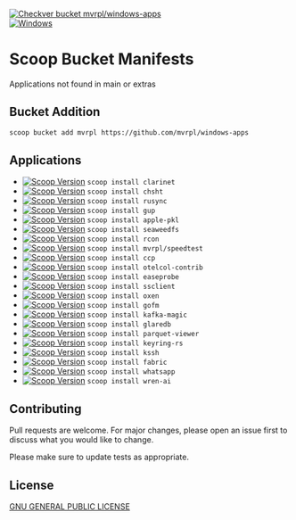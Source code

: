 [![Checkver bucket mvrpl/windows-apps](https://github.com/mvrpl/windows-apps/actions/workflows/scoop_checkver.yaml/badge.svg?branch=main)](https://github.com/mvrpl/windows-apps/actions/workflows/scoop_checkver.yaml)  
[![Windows](https://img.shields.io/badge/Windows-303030?style=flat&logo=data:image/svg+xml;base64,PHN2ZyB4bWxucz0iaHR0cDovL3d3dy53My5vcmcvMjAwMC9zdmciIHZpZXdCb3g9IjAgMCA0ODc1IDQ4NzUiPjxwYXRoIGZpbGw9IiMwMDc4ZDQiIGQ9Ik0wIDBoMjMxMXYyMzEwSDB6bTI1NjQgMGgyMzExdjIzMTBIMjU2NHpNMCAyNTY0aDIzMTF2MjMxMUgwem0yNTY0IDBoMjMxMXYyMzExSDI1NjQiLz48L3N2Zz4=&logoColor=white)](#)

# Scoop Bucket Manifests

Applications not found in main or extras

## Bucket Addition

```bash
scoop bucket add mvrpl https://github.com/mvrpl/windows-apps
```

## Applications

- [![Scoop Version](https://img.shields.io/badge/dynamic/json?url=https%3A%2F%2Fraw.githubusercontent.com%2Fmvrpl%2Fwindows-apps%2Frefs%2Fheads%2Fmain%2Fbucket%2Fclarinet.json&query=%24.version&style=flat&label=clarinet&color=%23012456)](https://github.com/mvrpl/windows-apps/blob/main/bucket/clarinet.json) `scoop install clarinet`
- [![Scoop Version](https://img.shields.io/badge/dynamic/json?url=https%3A%2F%2Fraw.githubusercontent.com%2Fmvrpl%2Fwindows-apps%2Frefs%2Fheads%2Fmain%2Fbucket%2Fchsht.json&query=%24.version&style=flat&label=chsht&color=%23012456)](https://github.com/mvrpl/windows-apps/blob/main/bucket/chsht.json) `scoop install chsht`
- [![Scoop Version](https://img.shields.io/badge/dynamic/json?url=https%3A%2F%2Fraw.githubusercontent.com%2Fmvrpl%2Fwindows-apps%2Frefs%2Fheads%2Fmain%2Fbucket%2Frusync.json&query=%24.version&style=flat&label=rusync&color=%23012456)](https://github.com/mvrpl/windows-apps/blob/main/bucket/rusync.json) `scoop install rusync`
- [![Scoop Version](https://img.shields.io/badge/dynamic/json?url=https%3A%2F%2Fraw.githubusercontent.com%2Fmvrpl%2Fwindows-apps%2Frefs%2Fheads%2Fmain%2Fbucket%2Fgup.json&query=%24.version&style=flat&label=gup&color=%23012456)](https://github.com/mvrpl/windows-apps/blob/main/bucket/gup.json) `scoop install gup`
- [![Scoop Version](https://img.shields.io/badge/dynamic/json?url=https%3A%2F%2Fraw.githubusercontent.com%2Fmvrpl%2Fwindows-apps%2Frefs%2Fheads%2Fmain%2Fbucket%2Fapple-pkl.json&query=%24.version&style=flat&label=apple-pkl&color=%23012456)](https://github.com/mvrpl/windows-apps/blob/main/bucket/apple-pkl.json) `scoop install apple-pkl`
- [![Scoop Version](https://img.shields.io/badge/dynamic/json?url=https%3A%2F%2Fraw.githubusercontent.com%2Fmvrpl%2Fwindows-apps%2Frefs%2Fheads%2Fmain%2Fbucket%2Fseaweedfs.json&query=%24.version&style=flat&label=seaweedfs&color=%23012456)](https://github.com/mvrpl/windows-apps/blob/main/bucket/seaweedfs.json) `scoop install seaweedfs`
- [![Scoop Version](https://img.shields.io/badge/dynamic/json?url=https%3A%2F%2Fraw.githubusercontent.com%2Fmvrpl%2Fwindows-apps%2Frefs%2Fheads%2Fmain%2Fbucket%2Frcon.json&query=%24.version&style=flat&label=rcon&color=%23012456)](https://github.com/mvrpl/windows-apps/blob/main/bucket/rcon.json) `scoop install rcon`
- [![Scoop Version](https://img.shields.io/badge/dynamic/json?url=https%3A%2F%2Fraw.githubusercontent.com%2Fmvrpl%2Fwindows-apps%2Frefs%2Fheads%2Fmain%2Fbucket%2Fspeedtest.json&query=%24.version&style=flat&label=speedtest&color=%23012456)](https://github.com/mvrpl/windows-apps/blob/main/bucket/speedtest.json) `scoop install mvrpl/speedtest`
- [![Scoop Version](https://img.shields.io/badge/dynamic/json?url=https%3A%2F%2Fraw.githubusercontent.com%2Fmvrpl%2Fwindows-apps%2Frefs%2Fheads%2Fmain%2Fbucket%2Fccp.json&query=%24.version&style=flat&label=ccp&color=%23012456)](https://github.com/mvrpl/windows-apps/blob/main/bucket/ccp.json) `scoop install ccp`
- [![Scoop Version](https://img.shields.io/badge/dynamic/json?url=https%3A%2F%2Fraw.githubusercontent.com%2Fmvrpl%2Fwindows-apps%2Frefs%2Fheads%2Fmain%2Fbucket%2Fotelcol-contrib.json&query=%24.version&style=flat&label=otelcol-contrib&color=%23012456)](https://github.com/mvrpl/windows-apps/blob/main/bucket/otelcol-contrib.json) `scoop install otelcol-contrib`
- [![Scoop Version](https://img.shields.io/badge/dynamic/json?url=https%3A%2F%2Fraw.githubusercontent.com%2Fmvrpl%2Fwindows-apps%2Frefs%2Fheads%2Fmain%2Fbucket%2Feaseprobe.json&query=%24.version&style=flat&label=easeprobe&color=%23012456)](https://github.com/mvrpl/windows-apps/blob/main/bucket/easeprobe.json) `scoop install easeprobe`
- [![Scoop Version](https://img.shields.io/badge/dynamic/json?url=https%3A%2F%2Fraw.githubusercontent.com%2Fmvrpl%2Fwindows-apps%2Frefs%2Fheads%2Fmain%2Fbucket%2Fssclient.json&query=%24.version&style=flat&label=ssclient&color=%23012456)](https://github.com/mvrpl/windows-apps/blob/main/bucket/ssclient.json) `scoop install ssclient`
- [![Scoop Version](https://img.shields.io/badge/dynamic/json?url=https%3A%2F%2Fraw.githubusercontent.com%2Fmvrpl%2Fwindows-apps%2Frefs%2Fheads%2Fmain%2Fbucket%2Foxen.json&query=%24.version&style=flat&label=oxen&color=%23012456)](https://github.com/mvrpl/windows-apps/blob/main/bucket/oxen.json) `scoop install oxen`
- [![Scoop Version](https://img.shields.io/badge/dynamic/json?url=https%3A%2F%2Fraw.githubusercontent.com%2Fmvrpl%2Fwindows-apps%2Frefs%2Fheads%2Fmain%2Fbucket%2Fgofm.json&query=%24.version&style=flat&label=gofm&color=%23012456)](https://github.com/mvrpl/windows-apps/blob/main/bucket/gofm.json) `scoop install gofm`
- [![Scoop Version](https://img.shields.io/badge/dynamic/json?url=https%3A%2F%2Fraw.githubusercontent.com%2Fmvrpl%2Fwindows-apps%2Frefs%2Fheads%2Fmain%2Fbucket%2Fkafka-magic.json&query=%24.version&style=flat&label=kafka-magic&color=%23012456)](https://github.com/mvrpl/windows-apps/blob/main/bucket/kafka-magic.json) `scoop install kafka-magic`
- [![Scoop Version](https://img.shields.io/badge/dynamic/json?url=https%3A%2F%2Fraw.githubusercontent.com%2Fmvrpl%2Fwindows-apps%2Frefs%2Fheads%2Fmain%2Fbucket%2Fglaredb.json&query=%24.version&style=flat&label=glaredb&color=%23012456)](https://github.com/mvrpl/windows-apps/blob/main/bucket/glaredb.json) `scoop install glaredb`
- [![Scoop Version](https://img.shields.io/badge/dynamic/json?url=https%3A%2F%2Fraw.githubusercontent.com%2Fmvrpl%2Fwindows-apps%2Frefs%2Fheads%2Fmain%2Fbucket%2Fparquet-viewer.json&query=%24.version&style=flat&label=parquet-viewer&color=%23012456)](https://github.com/mvrpl/windows-apps/blob/main/bucket/parquet-viewer.json) `scoop install parquet-viewer`
- [![Scoop Version](https://img.shields.io/badge/dynamic/json?url=https%3A%2F%2Fraw.githubusercontent.com%2Fmvrpl%2Fwindows-apps%2Frefs%2Fheads%2Fmain%2Fbucket%2Fkeyring-rs.json&query=%24.version&style=flat&label=keyring-rs&color=%23012456)](https://github.com/mvrpl/windows-apps/blob/main/bucket/keyring-rs.json) `scoop install keyring-rs`
- [![Scoop Version](https://img.shields.io/badge/dynamic/json?url=https%3A%2F%2Fraw.githubusercontent.com%2Fmvrpl%2Fwindows-apps%2Frefs%2Fheads%2Fmain%2Fbucket%2Fkssh.json&query=%24.version&style=flat&label=kssh&color=%23012456)](https://github.com/mvrpl/windows-apps/blob/main/bucket/kssh.json) `scoop install kssh`
- [![Scoop Version](https://img.shields.io/badge/dynamic/json?url=https%3A%2F%2Fraw.githubusercontent.com%2Fmvrpl%2Fwindows-apps%2Frefs%2Fheads%2Fmain%2Fbucket%2Ffabric.json&query=%24.version&style=flat&label=fabric&color=%23012456)](https://github.com/mvrpl/windows-apps/blob/main/bucket/fabric.json) `scoop install fabric`
- [![Scoop Version](https://img.shields.io/badge/dynamic/json?url=https%3A%2F%2Fraw.githubusercontent.com%2Fmvrpl%2Fwindows-apps%2Frefs%2Fheads%2Fmain%2Fbucket%2Fwhatsapp.json&query=%24.version&style=flat&label=whatsapp&color=%23012456)](https://github.com/mvrpl/windows-apps/blob/main/bucket/whatsapp.json) `scoop install whatsapp`
- [![Scoop Version](https://img.shields.io/badge/dynamic/json?url=https%3A%2F%2Fraw.githubusercontent.com%2Fmvrpl%2Fwindows-apps%2Frefs%2Fheads%2Fmain%2Fbucket%2Fwren-ai.json&query=%24.version&style=flat&label=wren-ai&color=%23012456)](https://github.com/mvrpl/windows-apps/blob/main/bucket/wren-ai.json) `scoop install wren-ai`

## Contributing

Pull requests are welcome. For major changes, please open an issue first
to discuss what you would like to change.

Please make sure to update tests as appropriate.

## License

[GNU GENERAL PUBLIC LICENSE](https://github.com/mvrpl/windows-apps/blob/main/bucket/LICENSE)
